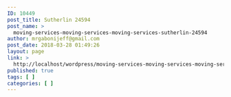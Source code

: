 ```yaml
---
ID: 10449
post_title: Sutherlin 24594
post_name: >
  moving-services-moving-services-moving-services-sutherlin-24594
author: mrgabonijeff@gmail.com
post_date: 2018-03-28 01:49:26
layout: page
link: >
  http://localhost/wordpress/moving-services-moving-services-moving-services-sutherlin-24594/
published: true
tags: [ ]
categories: [ ]
---
```

